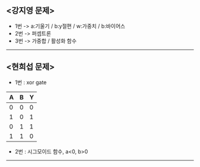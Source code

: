 
## <강지영 문제>

+ 1번 -> a:기울기 / b:y절편 / w:가중치 / b:바이어스
+ 2번 -> 퍼셉트론
+ 3번 -> 가중합 / 활성화 함수
---
## <현희섭 문제>
+ 1번 : xor gate

|A|B|Y|
|-|-|-|
|0|0|0|
|1|0|1|
|0|1|1|
|1|1|0|

+ 2번 : 시그모이드 함수, a<0, b>0
---
